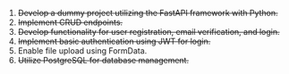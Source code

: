 1. ~~Develop a dummy project utilizing the FastAPI framework with Python.~~
2. ~~Implement CRUD endpoints.~~
3. ~~Develop functionality for user registration, email verification, and login.~~
4. ~~Implement basic authentication using JWT for login.~~
5. Enable file upload using FormData.
6. ~~Utilize PostgreSQL for database management.~~

